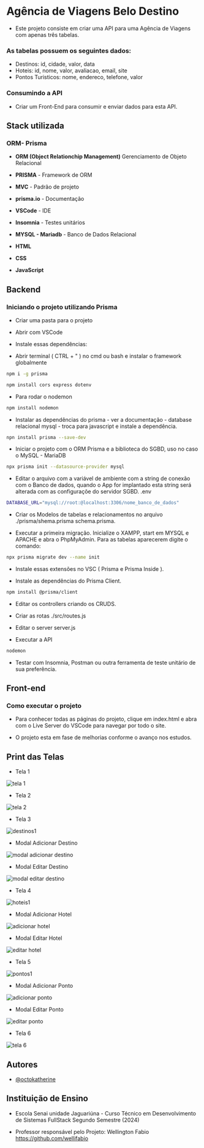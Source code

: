 # Agência de Viagens Belo Destino

- Este projeto consiste em criar uma API para uma Agência de Viagens com apenas três tabelas.

### As tabelas possuem os seguintes dados:

- Destinos: id, cidade, valor, data
- Hoteis: id, nome, valor, avaliacao, email, site
- Pontos Turisticos: nome, endereco, telefone, valor

### Consumindo a API

- Criar um Front-End para consumir e enviar dados para esta API.

## Stack utilizada

### ORM- Prisma

- **ORM (Object Relationchip Management)** Gerenciamento de Objeto Relacional

- **PRISMA** - Framework de ORM

- **MVC** - Padrão de projeto 

- **prisma.io** - Documentação 

- **VSCode** - IDE

- **Insomnia** - Testes unitários

- **MYSQL - Mariadb** - Banco de Dados Relacional

- **HTML**

- **CSS**

- **JavaScript**

## Backend

### Iniciando o projeto utilizando Prisma

- Criar uma pasta para o projeto

- Abrir com VSCode

- Instale essas dependências:

- Abrir terminal ( CTRL + " ) no cmd ou bash e instalar o framework globalmente

```bash
npm i -g prisma
```

```bash
npm install cors express dotenv
```

- Para rodar o nodemon

```bash
npm install nodemon
```

- Instalar as dependências do prisma - ver a documentação - database relacional mysql - troca para javascript e instale a dependência. 

```bash
npn install prisma --save-dev
```

- Iniciar o projeto com o ORM Prisma e a biblioteca do SGBD, uso no caso o MySQL - MariaDB

```bash
npx prisma init --datasource-provider mysql
```

-  Editar o arquivo com a variável de ambiente com a string de conexão com o Banco de dados, quando o App for implantado esta string será alterada com as configuraçõe do servidor SGBD.
.env

```bash
DATABASE_URL="mysql://root:@localhost:3306/nome_banco_de_dados"
```

- Criar os Modelos de tabelas e relacionamentos no arquivo ./prisma/shema.prisma 
schema.prisma.

- Executar a primeira migração. Inicialize o XAMPP, start em MYSQL e APACHE e abra o PhpMyAdmin. Para as tabelas aparecerem digite o comando:

```bash
npx prisma migrate dev --name init
```
- Instale essas extensões no VSC ( Prisma e Prisma Inside ).

- Instale as dependências do Prisma Client.

```bash
npm install @prisma/client
```

- Editar os controllers criando os CRUDS. 

- Criar as rotas
./src/routes.js

- Editar o server
server.js

- Executar a API

```bash
nodemon
```

- Testar com Insomnia, Postman ou outra ferramenta de teste unitário de sua preferência.

## Front-end

### Como executar o projeto

- Para conhecer todas as páginas do projeto, clique em index.html e abra com o Live Server do VSCode para navegar por todo o site.

- O projeto esta em fase de melhorias conforme o avanço nos estudos.

## Print das Telas

- Tela 1

![tela 1](https://github.com/Carla-coder/Agencia_Belo_Destino/assets/128012862/741a9153-d669-4832-85be-a3e2dbad851c)

- Tela 2

![tela 2](https://github.com/Carla-coder/Agencia_Belo_Destino/assets/128012862/3974e2c7-496a-4b73-a2b9-659949dc881a)

- Tela 3

![destinos1](https://github.com/Carla-coder/Agencia_Belo_Destino/assets/128012862/9dbf697f-e68e-4b6e-a8fe-9663dbce63d3)

- Modal Adicionar Destino

![modal adicionar destino](https://github.com/Carla-coder/Agencia_Belo_Destino/assets/128012862/72ebce3e-28af-47fb-84c8-05bfeb7c041f)

- Modal Editar Destino

![modal editar destino](https://github.com/Carla-coder/Agencia_Belo_Destino/assets/128012862/d51f7e03-3e72-4998-957d-2ef4bb96cfaa)

- Tela 4

![hoteis1](https://github.com/Carla-coder/Agencia_Belo_Destino/assets/128012862/3c8b8e6d-4608-49f5-b509-f67ace8561fb)

- Modal Adicionar Hotel

![adicionar hotel](https://github.com/Carla-coder/Agencia_Belo_Destino/assets/128012862/71ccdacc-9770-4302-91e3-0cfbd8939afd)

- Modal Editar Hotel

![editar hotel](https://github.com/Carla-coder/Agencia_Belo_Destino/assets/128012862/1df0b740-b791-430d-8034-0a97a2ed4db1)

- Tela 5

![pontos1](https://github.com/Carla-coder/Agencia_Belo_Destino/assets/128012862/b91c7e0f-96fd-48e6-b838-5acde8cb441a)

- Modal Adicionar Ponto

![adicionar ponto](https://github.com/Carla-coder/Agencia_Belo_Destino/assets/128012862/e4c1d45c-3691-4e9e-992d-1aa5018886df)

- Modal Editar Ponto

![editar ponto](https://github.com/Carla-coder/Agencia_Belo_Destino/assets/128012862/0fc00ff2-f60a-4304-b8b2-369ff027be19)

- Tela 6

![tela 6](https://github.com/Carla-coder/Agencia_Belo_Destino/assets/128012862/87a3ea73-8660-47e2-807f-5d74ede4dd81)

## Autores

- [@octokatherine](https://www.github.com/Carla-coder)

## Instituição de Ensino

- Escola Senai unidade Jaguariúna - Curso Técnico em Desenvolvimento de Sistemas FullStack  Segundo Semestre (2024)

- Professor responsável pelo Projeto: Wellington Fabio https://github.com/wellifabio
